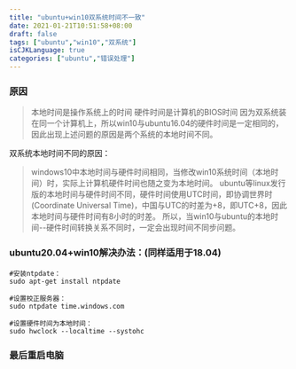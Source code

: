 ```yaml
---
title: "ubuntu+win10双系统时间不一致"
date: 2021-01-21T10:51:58+08:00
draft: false
tags: ["ubuntu","win10","双系统"]
isCJKLanguage: true
categories: ["ubuntu","错误处理"]
---
```


### 原因

> 本地时间是操作系统上的时间
> 硬件时间是计算机的BIOS时间
> 因为双系统装在同一个计算机上，所以win10与ubuntu16.04的硬件时间是一定相同的，因此出现上述问题的原因是两个系统的本地时间不同。

双系统本地时间不同的原因：

> windows10中本地时间与硬件时间相同，当修改win10系统时间（本地时间）时，实际上计算机硬件时间也随之变为本地时间。
> ubuntu等linux发行版的本地时间与硬件时间不同，硬件时间使用UTC时间，即协调世界时(Coordinate Universal Time)，中国与UTC的时差为+8，即UTC+8，因此本地时间与硬件时间有8小时的时差。
> 所以，当win10与ubuntu的本地时间--硬件时间转换关系不同时，一定会出现时间不同步问题。

### ubuntu20.04+win10解决办法：(同样适用于18.04)

```shell
#安装ntpdate：
sudo apt-get install ntpdate

#设置校正服务器：
sudo ntpdate time.windows.com

#设置硬件时间为本地时间：
sudo hwclock --localtime --systohc
```

### 最后重启电脑
